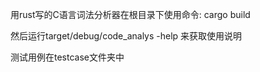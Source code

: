 用rust写的C语言词法分析器在根目录下使用命令:
    cargo build

然后运行target/debug/code_analys -help 来获取使用说明

测试用例在testcase文件夹中